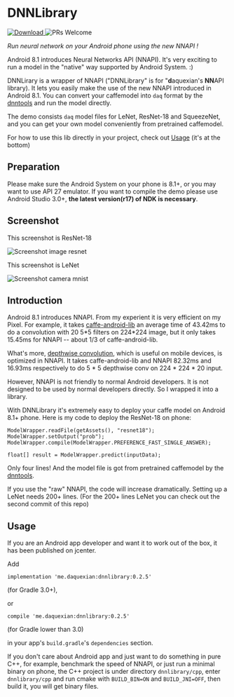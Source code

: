 # DNNLibrary

[![Download](https://api.bintray.com/packages/daquexian566/maven/dnnlibrary/images/download.svg) ](https://bintray.com/daquexian566/maven/dnnlibrary/_latestVersion)
![PRs Welcome](https://img.shields.io/badge/PRs-welcome-brightgreen.svg?style=flat-square)

*Run neural network on your Android phone using the new NNAPI !*

Android 8.1 introduces Neural Networks API (NNAPI). It's very exciting to run a model in the "native" way supported by Android System. :)

DNNLirary is a wrapper of NNAPI ("DNNLibrary" is for "**d**aquexian's **NN**API library). It lets you easily make the use of the new NNAPI introduced in Android 8.1. You can convert your caffemodel into `daq` format by the [dnntools](https://github.com/daquexian/dnntools) and run the model directly. 

The demo consists `daq` model files for LeNet, ResNet-18 and SqueezeNet, and you can get your own model conveniently from pretrained caffemodel.

For how to use this lib directly in your project, check out [Usage](#usage) (it's at the bottom)

## Preparation

Please make sure the Android System on your phone is 8.1+, or you may want to use API 27 emulator. If you want to compile the demo please use Android Studio 3.0+, **the latest version(r17) of NDK is necessary**. 

## Screenshot

This screenshot is ResNet-18

![Screenshot image resnet](screenshot_image_resnet.png)

This screenshot is LeNet

![Screenshot camera mnist](screenshot_camera_mnist.png)

## Introduction

Android 8.1 introduces NNAPI. From my experient it is very efficient on my Pixel. For example, it takes [caffe-android-lib](https://github.com/sh1r0/caffe-android-lib) an average time of 43.42ms to do a convolution with 20 5\*5 filters on 224\*224 image, but it only takes 15.45ms for NNAPI -- about 1/3 of caffe-android-lib.

What's more, [depthwise convolution](https://arxiv.org/abs/1704.04861), which is useful on mobile devices, is optimized in NNAPI. It takes caffe-android-lib and NNAPI 82.32ms and 16.93ms respectively to do 5 * 5 depthwise conv on 224 \* 224 \* 20 input.

However, NNAPI is not friendly to normal Android developers. It is not designed to be used by normal developers directly. So I wrapped it into a library.

With DNNLibrary it's extremely easy to deploy your caffe model on Android 8.1+ phone. Here is my code to deploy the ResNet-18 on phone:

```
ModelWrapper.readFile(getAssets(), "resnet18");
ModelWrapper.setOutput("prob");
ModelWrapper.compile(ModelWrapper.PREFERENCE_FAST_SINGLE_ANSWER);

float[] result = ModelWrapper.predict(inputData);
```

Only four lines! And the model file is got from pretrained caffemodel by the [dnntools](https://github.com/daquexian/dnntools).

If you use the "raw" NNAPI, the code will increase dramatically. Setting up a LeNet needs 200+ lines. (For the 200+ lines LeNet you can check out the second commit of this repo)

## Usage

If you are an Android app developer and want it to work out of the box, it has been published on jcenter.

Add

```
implementation 'me.daquexian:dnnlibrary:0.2.5'
```

(for Gradle 3.0+),

or

```
compile 'me.daquexian:dnnlibrary:0.2.5'
```

(for Gradle lower than 3.0)

in your app's `build.gradle`'s `dependencies` section.

If you don't care about Android app and just want to do something in pure C++, for example, 
benchmark the speed of NNAPI, or just run a minimal binary on phone, the C++ project is under 
directory `dnnlibrary/cpp`, enter `dnnlibrary/cpp` and run cmake with `BUILD_BIN=ON` and 
`BUILD_JNI=OFF`, then build it, you will get binary files.
